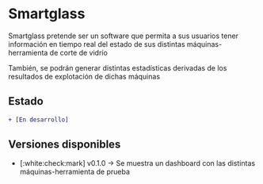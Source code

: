 # Smartglass
Smartglass pretende ser un software que permita a sus usuarios tener información en tiempo real del estado de sus
distintas máquinas-herramienta de corte de vidrío

También, se podrán generar distintas estadísticas derivadas de los resultados de explotación de dichas máquinas

## Estado
```diff
+ [En desarrollo]
```

## Versiones disponibles
- [:white:check:mark] v0.1.0 -> Se muestra un dashboard con las distintas máquinas-herramienta de prueba